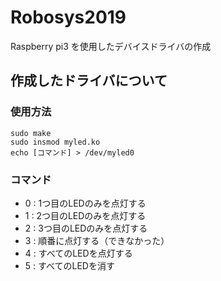 # Robosys2019
Raspberry pi3 を使用したデバイスドライバの作成
## 作成したドライバについて
### 使用方法
```
sudo make
sudo insmod myled.ko
echo [コマンド] > /dev/myled0
```
### コマンド
+ 0 : 1つ目のLEDのみを点灯する
+ 1 : 2つ目のLEDのみを点灯する
+ 2 : 3つ目のLEDのみを点灯する
+ 3 : 順番に点灯する（できなかった）
+ 4 : すべてのLEDを点灯する
+ 5 : すべてのLEDを消す

